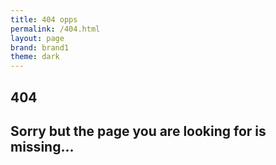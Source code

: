 ```yaml
---
title: 404 opps
permalink: /404.html
layout: page
brand: brand1
theme: dark
---
```


<section id = "404">
    <i class="fas fa-tools fa-10x p-5 d-flex justify-content-center"></i>
    <div class="container rounded p-5">
        <div class="d-flex justify-content-center">
            <h1 class="mr-3 pr-3 align-top border-right inline-block align-content-center">404</h1>
            <div class="inline-block align-middle">
                <h2 class="font-weight-normal lead" >Sorry but the page you are looking for is missing...</h2>
            </div>
        </div>
    </div>
</section>
